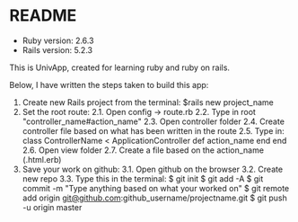 # README

* Ruby version: 
	2.6.3
* Rails version:
	5.2.3

This is UnivApp, created for learning ruby and ruby on rails.

Below, I have written the steps taken to build this app:
1. Create new Rails project from the terminal:
	$rails new project_name
2. Set the root route:
  2.1. Open config -> route.rb
  2.2. Type in root "controller_name#action_name"
  2.3. Open controller folder
  2.4. Create controller file based on what has been written in the route
  2.5. Type in: 
  	class ControllerName < ApplicationController
  		def action_name
  		end
  	end
  2.6. Open view folder
  2.7. Create a file based on the action_name (.html.erb)
3. Save your work on github:
  3.1. Open github on the browser
  3.2. Create new repo
  3.3. Type this in the terminal:
  	$ git init
  	$ git add -A
  	$ git commit -m "Type anything based on what your worked on"
  	$ git remote add origin git@github.com:github_username/projectname.git
  	$ git push -u origin master
 
